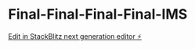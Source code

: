 # Final-Final-Final-Final-IMS

[Edit in StackBlitz next generation editor ⚡️](https://stackblitz.com/~/github.com/toprmrproducer/Final-Final-Final-Final-IMS)